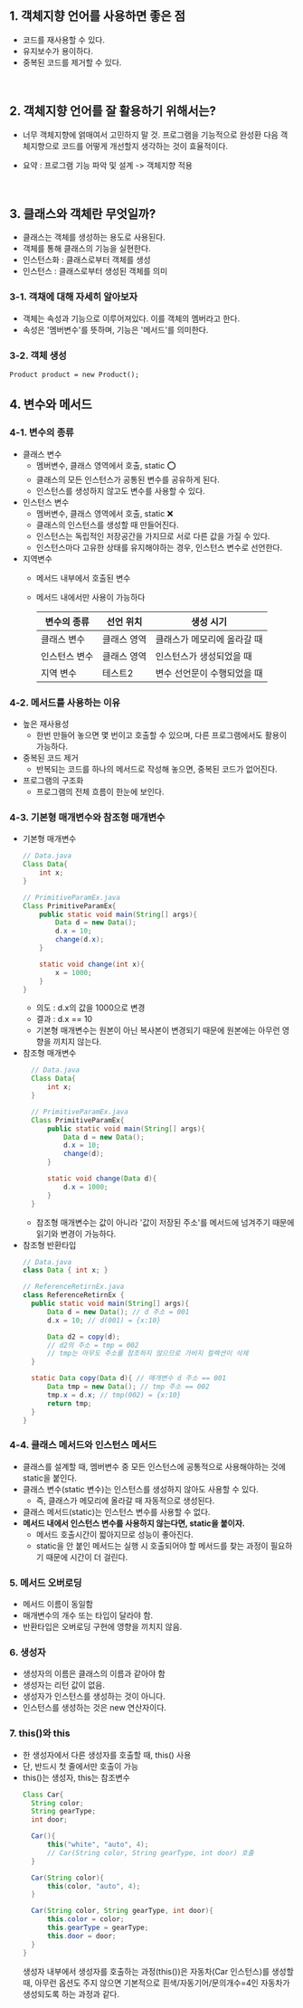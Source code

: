 ## 1. 객체지향 언어를 사용하면 좋은 점
- 코드를 재사용할 수 있다.
- 유지보수가 용이하다.
- 중복된 코드를 제거할 수 있다.

<br>

## 2. 객체지향 언어를 잘 활용하기 위해서는?
- 너무 객체지향에 얽매여서 고민하지 말 것. 프로그램을 기능적으로 완성환 다음 객체지향으로 코드를 어떻게 개선할지 생각하는 것이 효율적이다.
- 요약 : 프로그램 기능 파악 및 설계 -> 객체지향 적용
  
  <br>

## 3. 클래스와 객체란 무엇일까?
- 클래스는 객체를 생성하는 용도로 사용된다.
- 객체를 통해 클래스의 기능을 실현한다.
- 인스턴스화 : 클래스로부터 객체를 생성
- 인스턴스 : 클래스로부터 생성된 객체를 의미
### 3-1. 객채에 대해 자세히 알아보자
- 객체는 속성과 기능으로 이루어져있다. 이를 객체의 멤버라고 한다.
- 속성은 '멤버변수'를 뜻하며, 기능은 '메서드'를 의미한다.
### 3-2. 객체 생성
~~~
Product product = new Product();
~~~
## 4. 변수와 메서드
### 4-1. 변수의 종류
- 클래스 변수 
  - 멤버변수, 클래스 영역에서 호출, static ⭕️
  - 클래스의 모든 인스턴스가 공통된 변수를 공유하게 된다.
  - 인스턴스를 생성하지 않고도 변수를 사용할 수 있다.
- 인스턴스 변수 
  - 멤버변수, 클래스 영역에서 호출, static ❌
  - 클래스의 인스턴스를 생성할 때 만들어진다.
  - 인스턴스는 독립적인 저장공간을 가지므로 서로 다른 값을 가질 수 있다.
  - 인스턴스마다 고유한 상태를 유지해야하는 경우, 인스턴스 변수로 선언한다. 
- 지역변수
  - 메서드 내부에서 호출된 변수
  - 메서드 내에서만 사용이 가능하다
  

    |변수의 종류|선언 위치|생성 시기|
    |------|---|---|
    |클래스 변수|클래스 영역|클래스가 메모리에 올라갈 때|
    |인스턴스 변수|클래스 영역|인스턴스가 생성되었을 때|
    |지역 변수|테스트2|변수 선언문이 수행되었을 때|
### 4-2. 메서드를 사용하는 이유
- 높은 재사용성
  - 한번 만들어 놓으면 몇 번이고 호출할 수 있으며, 다른 프로그램에서도 활용이 가능하다.
- 중복된 코드 제거
  - 반복되는 코드를 하나의 메서드로 작성해 놓으면, 중복된 코드가 없어진다. 
- 프로그램의 구조화
  - 프로그램의 전체 흐름이 한눈에 보인다.
### 4-3. 기본형 매개변수와 참조형 매개변수
- 기본형 매개변수
    ~~~java
    // Data.java
    Class Data{
        int x;
    }

    // PrimitiveParamEx.java
    Class PrimitiveParamEx{
        public static void main(String[] args){
            Data d = new Data();
            d.x = 10;
            change(d.x);
        }

        static void change(int x){
            x = 1000;
        }
    }
    ~~~
    - 의도 : d.x의 값을 1000으로 변경
    - 결과 : d.x == 10
    - 기본형 매개변수는 원본이 아닌 복사본이 변경되기 때문에 원본에는 아무런 영향을 끼치지 않는다. 
- 참조형 매개변수
  ~~~java
    // Data.java
    Class Data{
        int x;
    }

    // PrimitiveParamEx.java
    Class PrimitiveParamEx{
        public static void main(String[] args){
            Data d = new Data();
            d.x = 10;
            change(d);
        }

        static void change(Data d){
            d.x = 1000;
        }
    }
  ~~~
    - 참조형 매개변수는 값이 아니라 '값이 저장된 주소'를 메서드에 넘겨주기 때문에 읽기와 변경이 가능하다.
- 참조형 반환타입
  ~~~java
  // Data.java
  class Data { int x; }

  // ReferenceRetirnEx.java
  class ReferenceRetirnEx {
    public static void main(String[] args){
        Data d = new Data(); // d 주소 = 001
        d.x = 10; // d(001) = {x:10}

        Data d2 = copy(d);  
        // d2의 주소 = tmp = 002
        // tmp는 아무도 주소를 참조하지 않으므로 가비지 컬렉션이 삭제
    }

    static Data copy(Data d){ // 매개변수 d 주소 == 001
        Data tmp = new Data(); // tmp 주소 == 002
        tmp.x = d.x; // tmp(002) = {x:10}
        return tmp;
    }
  }
  ~~~
### 4-4. 클래스 메서드와 인스턴스 메서드
- 클래스를 설계할 때, 멤버변수 중 모든 인스턴스에 공통적으로 사용해야하는 것에 static을 붙인다.
- 클래스 변수(static 변수)는 인스턴스를 생성하지 않아도 사용할 수 있다.
  - 즉, 클래스가 메모리에 올라갈 때 자동적으로 생성된다.
- 클래스 메서드(static)는 인스턴스 변수를 사용할 수 없다. 
- **메서드 내에서 인스턴스 변수를 사용하지 않는다면, static을 붙이자.**
  - 메서드 호출시간이 짧아지므로 성능이 좋아진다.
  - static을 안 붙인 메서드는 실행 시 호출되어야 할 메서드를 찾는 과정이 필요하기 때문에 시간이 더 걸린다.
### 5. 메서드 오버로딩
- 메서드 이름이 동일함
- 매개변수의 개수 또는 타입이 달라야 함.
- 반환타입은 오버로딩 구현에 영향을 끼치지 않음.
### 6. 생성자
- 생성자의 이름은 클래스의 이름과 같아야 함
- 생성자는 리턴 값이 없음.
- 생성자가 인스턴스를 생성하는 것이 아니다. 
- 인스턴스를 생성하는 것은 new 연산자이다.
### 7. this()와 this
- 한 생성자에서 다른 생성자를 호출할 때, this() 사용
- 단, 반드시 첫 줄에서만 호출이 가능
- this()는 생성자, this는 참조변수
  ~~~java
  Class Car{
    String color;
    String gearType;
    int door;

    Car(){
        this("white", "auto", 4); 
        // Car(String color, String gearType, int door) 호출
    }

    Car(String color){
        this(color, "auto", 4);
    }

    Car(String color, String gearType, int door){
        this.color = color;
        this.gearType = gearType;
        this.door = door;
    }
  }
  ~~~
  생성자 내부에서 생성자를 호출하는 과정(this())은 자동차(Car 인스턴스)를 생성할 때, 아무런 옵션도 주지 않으면 기본적으로 흰색/자동기어/문의개수=4인 자동차가 생성되도록 하는 과정과 같다. 